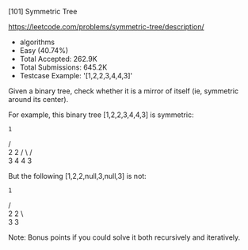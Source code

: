 [101] Symmetric Tree  

https://leetcode.com/problems/symmetric-tree/description/

* algorithms
* Easy (40.74%)
* Total Accepted:    262.9K
* Total Submissions: 645.2K
* Testcase Example:  '[1,2,2,3,4,4,3]'

Given a binary tree, check whether it is a mirror of itself (ie, symmetric around its center).


For example, this binary tree [1,2,2,3,4,4,3] is symmetric:

    1
   / \
  2   2
 / \ / \
3  4 4  3



But the following [1,2,2,null,3,null,3]  is not:

    1
   / \
  2   2
   \   \
   3    3




Note:
Bonus points if you could solve it both recursively and iteratively.

